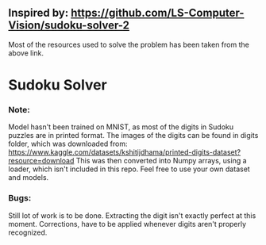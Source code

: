 ## Inspired by:  https://github.com/LS-Computer-Vision/sudoku-solver-2
Most of the resources used to solve the problem has been taken from the above link.

# Sudoku Solver 


### Note:
Model hasn't been trained on MNIST, as most of the digits in Sudoku puzzles are in printed format. The images of the digits can be found in digits folder, which was downloaded from: https://www.kaggle.com/datasets/kshitijdhama/printed-digits-dataset?resource=download
This was then converted into Numpy arrays, using a loader, which isn't included in this repo. Feel free to use your own dataset and models.
### Bugs:
Still lot of work is to be done.
Extracting the digit isn't exactly perfect at this moment.
Corrections, have to be applied whenever digits aren't properly recognized.




